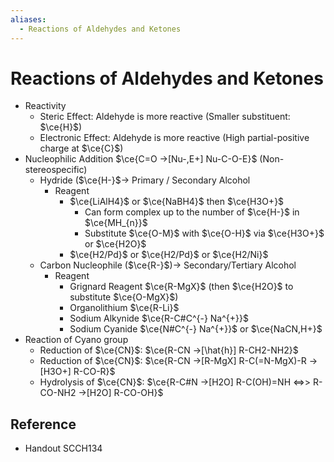 ```yaml
---
aliases:
  - Reactions of Aldehydes and Ketones
---
```


# Reactions of Aldehydes and Ketones

- Reactivity
	- Steric Effect: Aldehyde is more reactive (Smaller substituent: $\ce{H}$)
	- Electronic Effect: Aldehyde is more reactive (High partial-positive charge at $\ce{C}$)
- Nucleophilic Addition $\ce{C=O ->[Nu-,E+] Nu-C-O-E}$ (Non-stereospecific)
	- Hydride ($\ce{H-}$→ Primary / Secondary Alcohol
		- Reagent
			- $\ce{LiAlH4}$ or $\ce{NaBH4}$ then $\ce{H3O+}$
				- Can form complex up to the number of $\ce{H-}$ in $\ce{MH_{n}}$
				- Substitute $\ce{O-M}$ with $\ce{O-H}$ via $\ce{H3O+}$ or $\ce{H2O}$
			- $\ce{H2/Pd}$ or $\ce{H2/Pd}$ or $\ce{H2/Ni}$
	- Carbon Nucleophile ($\ce{R-}$)→ Secondary/Tertiary Alcohol
		- Reagent
			- Grignard Reagent $\ce{R-MgX}$ (then $\ce{H2O}$ to substitute $\ce{O-MgX}$)
			- Organolithium $\ce{R-Li}$
			- Sodium Alkynide $\ce{R-C#C^{-} Na^{+}}$
			- Sodium Cyanide $\ce{N#C^{-} Na^{+}}$ or $\ce{NaCN,H+}$
- Reaction of Cyano group
	- Reduction of $\ce{CN}$: $\ce{R-CN ->[\hat{h}] R-CH2-NH2}$
	- Reduction of $\ce{CN}$: $\ce{R-CN ->[R-MgX] R-C(=N-MgX)-R ->[H3O+] R-CO-R}$
	- Hydrolysis of $\ce{CN}$: $\ce{R-C#N ->[H2O] R-C(OH)=NH <=>> R-CO-NH2 ->[H2O] R-CO-OH}$

## Reference

- Handout SCCH134
